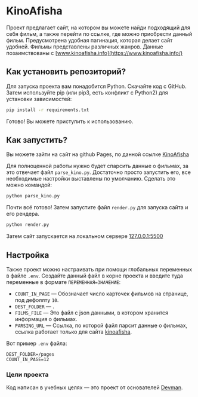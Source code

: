 # KinoAfisha
Проект предлагает сайт, на котором вы можете найди подходящий для себя фильм, а также перейти по ссылке, где можно приобрести данный фильм.
Предусмотрена удобная пагинация, которая делает сайт удобней. Фильмы представлены различных жанров. Данные позаимствованы с [www.kinoafisha.info](https://www.kinoafisha.info/)

## Как установить репозиторий?
Для запуска проекта вам понадобится Python.
Скачайте код с GitHub. Затем используйте pip (или pip3, есть конфликт с Python2) для установки зависимостей:
```sh
pip install -r requirements.txt
```
Готово! Вы можете приступить к использованию.

## Как запустить?
Вы можете зайти на сайт на github Pages, по данной ссылке [KinoAfisha]()

Для полноценной работы нужно будет спарсить данные о фильмах, за это отвечает файл `parse_kino.py`. Достаточно просто запустить его, все необходимые настройки выставлены по умолчанию.
Сделать это можно командой:
```sh
python parse_kino.py
```
Почти всё готово! 
Затем запустите файл `render.py` для запуска сайта и его рендера.
```sh
python render.py
```
Затем сайт запускается на локальном сервере [127.0.0.1:5500](http://127.0.0.1:5500)

## Настройка
Также проект можно настраивать при помощи глобальных переменных в файле `.env`.
Создайте данный файл в корне проекта и введите туда переменные в формате `ПЕРЕМЕННАЯ=ЗНАЧЕНИЕ`:
- `COUNT_IN_PAGE` —  Обозначает число карточек фильмов на странице, под дефоллту `10`.
- `DEST_FOLDER` —  .
- `FILMS_FILE` —  Это файл с json данными, в котором хранится информация о фильмах.
- `PARSING_URL` —  Ссылка, по которой файл парсит данные о фильмах, ссылка работает только для сайта [kinoafisha](https://www.kinoafisha.info/).

Вот пример `.env` файла:
```
DEST_FOLDER=/pages
COUNT_IN_PAGE=12
```

### Цели проекта
Код написан в учебных целях — это проект от основателей [Devman](https://dvmn.org).
